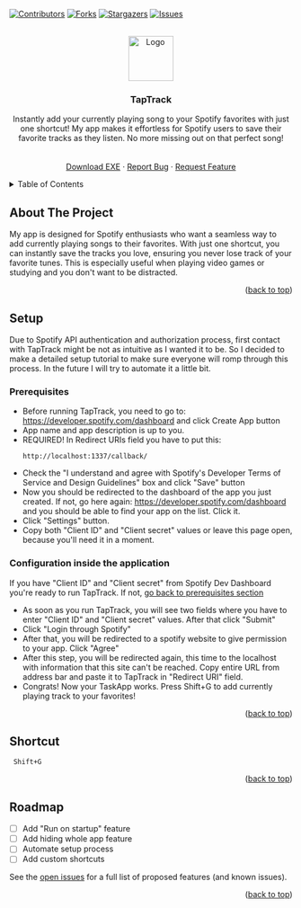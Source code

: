 <a id="readme-top"></a>
[![Contributors][contributors-shield]][contributors-url]
[![Forks][forks-shield]][forks-url]
[![Stargazers][stars-shield]][stars-url]
[![Issues][issues-shield]][issues-url]



<!-- PROJECT LOGO -->
<br />
<div align="center">
  <a href="https://github.com/TweenzY-Y/TapTrack">
    <img src="resources/taptrack_icon.ico" alt="Logo" width="80" height="80">
  </a>

  <h3 align="center">TapTrack</h3>

  <p align="center">
    Instantly add your currently playing song to your Spotify favorites with just one shortcut! My app makes it effortless for Spotify users to save their favorite tracks as they listen. No more missing out on that perfect song!
    <br />
    <!--<a href=""><strong>Explore the docs »</strong></a>-->
    <br />
    <br />
    <a href="https://github.com/TweenzY-Y/TapTrack/releases/download/Release/TapTrack.exe">Download EXE</a>
    ·
    <a href="https://github.com/TweenzY-Y/TapTrack/issues/new?labels=bug">Report Bug</a>
    ·
    <a href="https://github.com/TweenzY-Y/TapTrack/issues/new?labels=enhancement">Request Feature</a>
  </p>
</div>



<!-- TABLE OF CONTENTS -->
<details>
  <summary>Table of Contents</summary>
  <ol>
    <li>
      <a href="#about-the-project">About The Project</a>
    </li>
    <li>
      <a href="#setup">Setup</a>
      <ul>
        <li><a href="#prerequisites">Prerequisites</a></li>
        <li><a href="#configuration-inside-the-application">Configuration inside the application</a></li>
      </ul>
    </li>
    <li><a href="#shortcut">Shortcut</a></li>
    <li><a href="#roadmap">Roadmap</a></li>
  </ol>
</details>



<!-- ABOUT THE PROJECT -->
## About The Project

<!-- PRODUCT PHOTO IN THE FUTURE -->

My app is designed for Spotify enthusiasts who want a seamless way to add currently playing songs to their favorites. With just one shortcut, you can instantly save the tracks you love, ensuring you never lose track of your favorite tunes. This is especially useful when playing video games or studying and you don't want to be distracted.

<p align="right">(<a href="#readme-top">back to top</a>)</p>



<!-- Setup -->
## Setup

Due to Spotify API authentication and authorization process, first contact with TapTrack might be not as intuitive as I wanted it to be. So I decided to make a detailed setup tutorial to make sure everyone will romp through this process. In the future I will try to automate it a little bit. 

### Prerequisites

* Before running TapTrack, you need to go to: https://developer.spotify.com/dashboard and click Create App button
* App name and app description is up to you.
* REQUIRED! In Redirect URIs field you have to put this:
  ```
  http://localhost:1337/callback/
  ```
* Check the "I understand and agree with Spotify's Developer Terms of Service and Design Guidelines" box and click "Save" button
* Now you should be redirected to the dashboard of the app you just created. If not, go here again: https://developer.spotify.com/dashboard and you should be able to find your app on the list. Click it.
* Click "Settings" button.
* Copy both "Client ID" and "Client secret" values or leave this page open, because you'll need it in a moment.

### Configuration inside the application

If you have "Client ID" and "Client secret" from Spotify Dev Dashboard you're ready to run TapTrack. If not, <a href="#prerequisites">go back to prerequisites section</a>

* As soon as you run TapTrack, you will see two fields where you have to enter "Client ID" and "Client secret" values. After that click "Submit"
* Click "Login through Spotify"
* After that, you will be redirected to a spotify website to give permission to your app. Click "Agree"
* After this step, you will be redirected again, this time to the localhost with information that this site can't be reached. Copy entire URL from address bar and paste it to TapTrack in "Redirect URI" field.
* Congrats! Now your TaskApp works. Press Shift+G to add currently playing track to your favorites!

<p align="right">(<a href="#readme-top">back to top</a>)</p>

<!-- USAGE EXAMPLES -->
## Shortcut

 ```
  Shift+G
  ```

<p align="right">(<a href="#readme-top">back to top</a>)</p>



<!-- ROADMAP -->
## Roadmap

- [ ] Add "Run on startup" feature
- [ ] Add hiding whole app feature
- [ ] Automate setup process
- [ ] Add custom shortcuts

See the [open issues](https://github.com/TweenzY-Y/TapTrack/issues) for a full list of proposed features (and known issues).

<p align="right">(<a href="#readme-top">back to top</a>)</p>

<!-- MARKDOWN LINKS & IMAGES -->
<!-- https://www.markdownguide.org/basic-syntax/#reference-style-links -->
[contributors-shield]: https://img.shields.io/github/contributors-anon/TweenzY-Y/TapTrack?style=for-the-badge
[contributors-url]: https://github.com/TweenzY-Y/TapTrack/graphs/contributors?style=for-the-badge
[forks-shield]: https://img.shields.io/github/forks/TweenzY-Y/TapTrack?style=for-the-badge
[forks-url]: https://github.com/TweenzY-Y/TapTrack/network/members?style=for-the-badge
[stars-shield]: https://img.shields.io/github/stars/TweenzY-Y/TapTrack?style=for-the-badge
[stars-url]: https://github.com/TweenzY-Y/TapTrack/stargazers
[issues-shield]: https://img.shields.io/github/issues/TweenzY-Y/TapTrack?style=for-the-badge
[issues-url]: https://github.com/TweenzY-Y/TapTrack/issues
